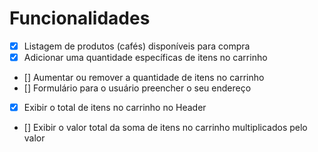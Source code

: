 # Funcionalidades

- [X] Listagem de produtos (cafés) disponíveis para compra
- [X] Adicionar uma quantidade específicas de itens no carrinho
- [] Aumentar ou remover a quantidade de itens no carrinho
- [] Formulário para o usuário preencher o seu endereço
- [X] Exibir o total de itens no carrinho no Header
- [] Exibir o valor total da soma de itens no carrinho multiplicados pelo valor